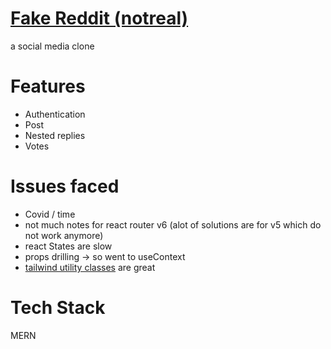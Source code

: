# [Fake Reddit (notreal)](https://real-reddit-client.onrender.com/)
a social media clone

# Features
- Authentication
- Post
- Nested replies
- Votes

# Issues faced
- Covid / time
- not much notes for react router v6 (alot of solutions are for v5 which do not work anymore)
- react States are slow
- props drilling -> so went to useContext
- [tailwind utility classes](https://github.com/bennbenben/real-reddit/blob/main/client/tailwind.config.js) are great 

# Tech Stack
MERN 
